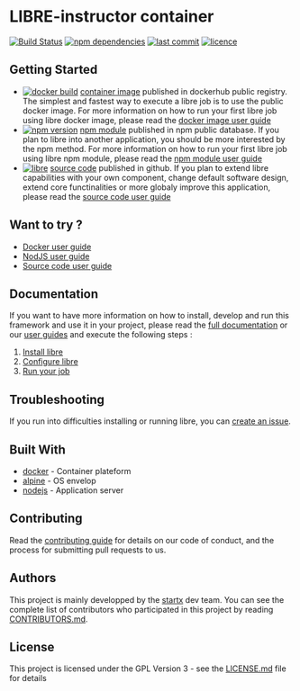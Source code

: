 # LIBRE-instructor container

[![Build Status](https://travis-ci.org/startxfr/libre.svg?branch=v0.7.7)](https://travis-ci.org/startxfr/libre) [![npm dependencies](https://david-dm.org/startxfr/libre.svg)](https://www.npmjs.com/package/libre) [![last commit](https://img.shields.io/github/last-commit/startxfr/libre.svg)](https://github.com/startxfr/libre) [![licence](https://img.shields.io/github/license/startxfr/libre.svg)](https://github.com/startxfr/libre)

## Getting Started

- [![docker build](https://img.shields.io/docker/build/startx/libre.svg)](https://hub.docker.com/r/startx/libre/) [container image](https://hub.docker.com/r/startx/libre) published in dockerhub public registry. The simplest and fastest way to execute a libre job is to use the public docker image. For more information on how to run your first libre job using libre docker image, please read the [docker image user guide](https://github.com/startxfr/libre/tree/master/docs/guides/USE_docker.md)
- [![npm version](https://badge.fury.io/js/libre.svg)](https://www.npmjs.com/package/libre) [npm module](https://www.npmjs.com/package/libre) published in npm public database. If you plan to libre into another application, you should be more interested by the npm method. For more information on how to run your first libre job using libre npm module, please read the [npm module user guide](https://github.com/startxfr/libre/tree/master/docs/guides/USE_npm.md)
- [![libre](https://img.shields.io/badge/latest-v0.7.7-blue.svg)](https://github.com/startxfr/libre) [source code](https://github.com/startxfr/libre/tree/master) published in github. If you plan to extend libre capabilities with your own component, change default software design, extend core functinalities or more globaly improve this application, please read the [source code user guide](https://github.com/startxfr/libre/tree/master/docs/guides/USE_source.md)

## Want to try ?

- [Docker user guide](https://github.com/startxfr/libre/tree/v0.7.7/docs/guides/USE_docker.md)
- [NodJS user guide](https://github.com/startxfr/libre/tree/v0.7.7/docs/guides/USE_npm.md)
- [Source code user guide](https://github.com/startxfr/libre/tree/v0.7.7/docs/guides/USE_source.md)

## Documentation

If you want to have more information on how to install, develop and run this framework and use it in your project, please read the [full documentation](https://github.com/startxfr/libre/tree/v0.7.7/docs/README.md) or our [user guides](https://github.com/startxfr/libre/tree/v0.7.7/docs/guides/README.md) and execute the following steps :
1. [Install libre](https://github.com/startxfr/libre/tree/v0.7.7/docs/guides/1.Install.md)
2. [Configure libre](https://github.com/startxfr/libre/tree/v0.7.7/docs/guides/2.Configure.md)
3. [Run your job](https://github.com/startxfr/libre/tree/v0.7.7/docs/guides/3.Run.md)

## Troubleshooting

If you run into difficulties installing or running libre, you can [create an issue](https://github.com/startxfr/libre/issues/new).

## Built With

* [docker](https://www.docker.com/) - Container plateform
* [alpine](https://alpinelinux.org/) - OS envelop
* [nodejs](https://nodejs.org) - Application server

## Contributing

Read the [contributing guide](../../CONTRIBUTING.md) for details on our code of conduct, and the process for submitting pull requests to us.

## Authors

This project is mainly developped by the [startx](https://www.startx.fr) dev team. You can see the complete list of contributors who participated in this project by reading [CONTRIBUTORS.md](https://github.com/startxfr/libre/tree/v0.7.7/docs/CONTRIBUTORS.md).

## License

This project is licensed under the GPL Version 3 - see the [LICENSE.md](https://github.com/startxfr/libre/tree/0.7.7/docs/LICENSE.md) file for details
